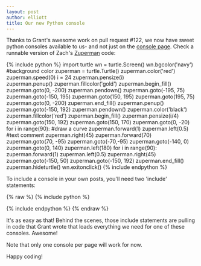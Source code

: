 ```yaml
---
layout: post
author: elliott
title: Our new Python console
---
```


Thanks to Grant's awesome work on pull request #122, we now have sweet python consoles available to us- and not just on the [console page](silshack.github.io/spring2014/console.html).  Check a runnable version of Zach's [Zuperman](http://silshack.github.io/spring2014/2014/01/16/zuperman.html) code:


{% include python %}
import turtle
wn = turtle.Screen()
wn.bgcolor('navy') #background color
zuperman = turtle.Turtle()
zuperman.color('red')
zuperman.speed(0)
i = 24
zuperman.pensize(i)     
zuperman.penup()
zuperman.fillcolor('gold')
zuperman.begin_fill()
zuperman.goto(0, -200)
zuperman.pendown()
zuperman.goto(-195, 75)
zuperman.goto(-150, 195)
zuperman.goto(150, 195)
zuperman.goto(195, 75)
zuperman.goto(0, -200)
zuperman.end_fill()
zuperman.penup()
zuperman.goto(-150, 192)
zuperman.pendown()
zuperman.color('black')
zuperman.fillcolor('red')
zuperman.begin_fill()
zuperman.pensize(i/4)
zuperman.goto(150, 192)
zuperman.goto(150, 170)
zuperman.goto(0, -20)
for i in range(90): #draw a curve
   zuperman.forward(1)
   zuperman.left(0.5)
#text comment
zuperman.right(45)
zuperman.forward(70)
zuperman.goto(70, -95)
zuperman.goto(-70,-95)
zuperman.goto(-140, 0)
zuperman.goto(0, 140)
zuperman.left(180)
for i in range(90):
   zuperman.forward(1)
   zuperman.left(0.5)
zuperman.right(45)
zuperman.goto(-150, 50)
zuperman.goto(-150, 192)
zuperman.end_fill()
zuperman.hideturtle()
wn.exitonclick()
{% include endpython %}


To include a console in your own posts, you'll need two 'include' statements:

{% raw %}
{% include python %}

<python code here>

{% include endpython %}
{% endraw %}

It's as easy as that!  Behind the scenes, those include statements are pulling in code that Grant wrote that loads everything we need for one of these consoles.  Awesome!

Note that only one console per page will work for now.

Happy coding!